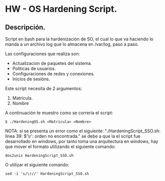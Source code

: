 # HW - OS Hardening Script.

## Descripción.
Script en bash para la hardenización de SO, el cual lo que va haciendo lo manda a un archivo log que lo almacena en /var/log, paso a paso. 

Las configuraciones que realiza son:
* Actualizacion de paquetes del sistema.
* Politicas de usuarios.
* Configuraciones de redes y conexiones.
* Inicios de sesións.

Este script necesita de 2 argumentos:
1. Matrícula.
2. Nombre

A continuación te muestro como se correría el script:

`$ ./HardeningOS.sh <Matricula> <Nombre>`

NOTA: si se presenta un error como el siguiente: "./HardeningScript_SSO.sh: línea 39: $'\r': orden no encontrada." se debe a que la el script fue desarrollado en windows, por tanto toma una arquitectura en windows, hay que mover el formato utilizando el siguiente comando:

`dos2unix HardeningScript_SSO.sh`

O utilizar el siguiente comando:

`sed -i 's/\r//' HardeningScript_SSO.sh`